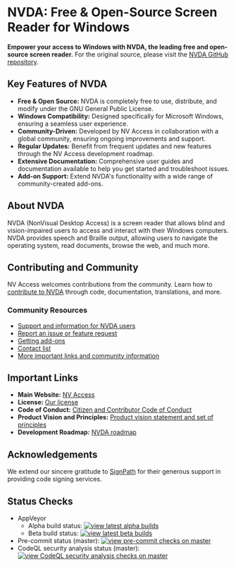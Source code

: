# NVDA: Free & Open-Source Screen Reader for Windows

**Empower your access to Windows with NVDA, the leading free and open-source screen reader.**  For the original source, please visit the [NVDA GitHub repository](https://github.com/nvaccess/nvda).

## Key Features of NVDA

*   **Free & Open Source:** NVDA is completely free to use, distribute, and modify under the GNU General Public License.
*   **Windows Compatibility:** Designed specifically for Microsoft Windows, ensuring a seamless user experience.
*   **Community-Driven:** Developed by NV Access in collaboration with a global community, ensuring ongoing improvements and support.
*   **Regular Updates:** Benefit from frequent updates and new features through the NV Access development roadmap.
*   **Extensive Documentation:** Comprehensive user guides and documentation available to help you get started and troubleshoot issues.
*   **Add-on Support:** Extend NVDA's functionality with a wide range of community-created add-ons.

## About NVDA

NVDA (NonVisual Desktop Access) is a screen reader that allows blind and vision-impaired users to access and interact with their Windows computers. NVDA provides speech and Braille output, allowing users to navigate the operating system, read documents, browse the web, and much more.

## Contributing and Community

NV Access welcomes contributions from the community.  Learn how to [contribute to NVDA](./.github/CONTRIBUTING.md) through code, documentation, translations, and more.

### Community Resources

*   [Support and information for NVDA users](https://www.nvaccess.org/get-help/)
*   [Report an issue or feature request](./projectDocs/issues/readme.md)
*   [Getting add-ons](https://download.nvaccess.org/documentation/userGuide.html#AddonsManager)
*   [Contact list](./projectDocs/community/expertsList.md)
*   [More important links and community information](./projectDocs/community/readme.md)

## Important Links

*   **Main Website:** [NV Access](http://www.nvaccess.org/)
*   **License:** [Our license](./copying.txt)
*   **Code of Conduct:** [Citizen and Contributor Code of Conduct](CODE_OF_CONDUCT.md)
*   **Product Vision and Principles:** [Product vision statement and set of principles](./projectDocs/product_vision.md)
*   **Development Roadmap:** [NVDA roadmap](https://www.nvaccess.org/post/nvda-roadmap/)

## Acknowledgements

We extend our sincere gratitude to [SignPath](https://www.signpath.io/) for their generous support in providing code signing services.

## Status Checks

*   AppVeyor
    *   Alpha build status: [![view latest alpha builds](https://ci.appveyor.com/api/projects/status/sqeer6p8lc80lvqe/branch/master?svg=true)](https://ci.appveyor.com/project/NVAccess/nvda/branch/master)
    *   Beta build status: [![view latest beta builds](https://ci.appveyor.com/api/projects/status/sqeer6p8lc80lvqe/branch/beta?svg=true)](https://ci.appveyor.com/project/NVAccess/nvda/branch/beta)
*   Pre-commit status (master): [![view pre-commit checks on master](https://results.pre-commit.ci/badge/github/nvaccess/nvda/master.svg)](https://results.pre-commit.ci/latest/github/nvaccess/nvda/master)
*   CodeQL security analysis status (master): [![view CodeQL security analysis checks on master](https://github.com/nvaccess/nvda/actions/workflows/github-code-scanning/codeql/badge.svg?branch=master)](https://github.com/nvaccess/nvda/actions/workflows/github-code-scanning/codeql?query=branch%3Amaster)